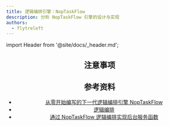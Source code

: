 ```yaml
---
title: 逻辑编排引擎：NopTaskFlow
description: 分析 NopTaskFlow 引擎的设计与实现
authors:
  - flytreleft
---
```


import Header from '@site/docs/\_header.md';

<Header />

## 注意事项

## 参考资料

- [从零开始编写的下一代逻辑编排引擎 NopTaskFlow](https://gitee.com/canonical-entropy/nop-entropy/blob/master/docs/theory/lowcode-task-flow.md)
- [逻辑编排](https://gitee.com/canonical-entropy/nop-entropy/blob/master/docs/dev-guide/workflow/task-flow.md)
- [通过 NopTaskFlow 逻辑编排实现后台服务函数](https://gitee.com/canonical-entropy/nop-entropy/blob/master/docs/dev-guide/workflow/task-flow-for-biz.md)

